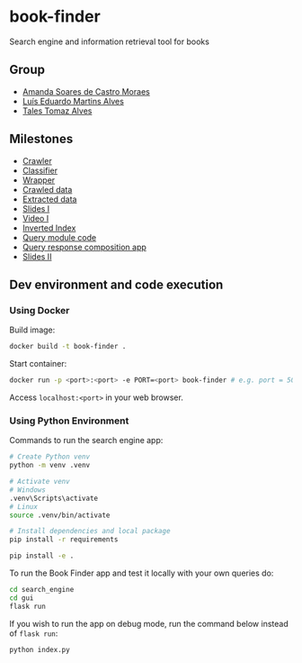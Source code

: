 # book-finder
Search engine and information retrieval tool for books

## Group
* [Amanda Soares de Castro Moraes](https://github.com/amandascm/)
* [Luís Eduardo Martins Alves](https://github.com/Luis-Alves2)
* [Tales Tomaz Alves](https://github.com/tta13)

## Milestones

- [Crawler](/crawler/)
- [Classifier](/classifier/)
- [Wrapper](/wrapper/)
- [Crawled data](/data/crawled/)
- [Extracted data](/data/wrapped/)
- [Slides I](https://docs.google.com/presentation/d/1oatbT9H2xB26mJvtc81HOb7a5bKktGGPeio9vy2M3P4/view?usp=sharing)
- [Video I](https://drive.google.com/file/d/1jE_3_5hpdxuBUR-ympyQzNhP1HXir0Gf/view?usp=sharing)
- [Inverted Index](/data/inverted-index/)
- [Query module code](/search_engine/query/)
- [Query response composition app](/search_engine/gui/)
- [Slides II](https://docs.google.com/presentation/d/1A99vLJuXnCeUq5nR6NCyVuH1trXh5y6sXhDMa_yERb4/view?usp=sharing)


## Dev environment and code execution

### Using Docker

Build image:

```bash
docker build -t book-finder .
```

Start container:

```bash
docker run -p <port>:<port> -e PORT=<port> book-finder # e.g. port = 5000
```

Access `localhost:<port>` in your web browser.

### Using Python Environment

Commands to run the search engine app:

```bash
# Create Python venv
python -m venv .venv

# Activate venv
# Windows
.venv\Scripts\activate
# Linux
source .venv/bin/activate

# Install dependencies and local package
pip install -r requirements

pip install -e .
```

To run the Book Finder app and test it locally with your own queries do:

```bash
cd search_engine
cd gui
flask run
```

If you wish to run the app on debug mode, run the command below instead of `flask run`:

```
python index.py
```